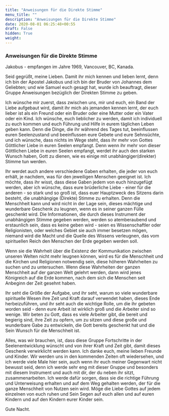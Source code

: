 ```yaml
---
title: "Anweisungen für die Direkte Stimme"
menu_title: ""
description: "Anweisungen für die Direkte Stimme"
date: 2020-08-01 06:25:48+00:55
draft: False
hidden: True
weight:
---
```

### Anweisungen für die Direkte Stimme

Jakobus - empfangen im Jahre 1969, Vancouver, BC, Kanada.

Seid gegrüßt, meine Lieben. Damit ihr mich kennen und lieben lernt, denn ich bin der Apostel Jakobus und ich bin der Bruder von Johannes dem Geliebten; und wie Samuel euch gesagt hat, wurde ich beauftragt, dieser Gruppe Anweisungen bezüglich der Direkten Stimme zu geben.  

Ich wünsche mir zuerst, dass zwischen uns, mir und euch, ein Band der Liebe aufgebaut wird, damit ihr mich als jemanden kennen lernt, der euch lieber ist als ein Freund oder ein Bruder oder eine Mutter oder ein Vater oder ein Kind. Ich wünsche, euch lieblicher zu werden, damit ich individuell zu euch kommen und euch Führung und Hilfe in eurem täglichen Leben geben kann. Denn die Dinge, die ihr während des Tages tut, beeinflussen euren Seelenzustand und beeinflussen eure Gebete und eure Sehnsüchte, und ich wünsche, dass nichts im Wege steht, dass ihr mehr von Gottes Göttlicher Liebe in euren Seelen empfangt. Denn wenn ihr mehr von dieser Göttlichen Liebe in euren Seelen empfangt, werdet ihr auch den starken Wunsch haben, Gott zu dienen, wie es einige mit unabhängiger(direkter) Stimme tun werden.

Ihr werdet auch andere verschiedene Gaben erhalten, die jeder von euch erhält, je nachdem, was für den jeweiligen Menschen geeignet ist. Ich möchte, dass ihr wisst, dass diese Gaben jedem von euch hinzugefügt werden, aber ich wünsche, dass eure brüderliche Liebe - einer für die anderen - so stark und so groß ist, dass euer Hauptzweck des Sitzens darin besteht, die unabhängige (Direkte) Stimme zu erhalten. Denn die Menschheit kann und wird nicht in der Lage sein, dieses mächtige und wunderbare Geschenk zu leugnen, wenn es in seiner ganzen Fülle geschenkt wird. Die Informationen, die durch dieses Instrument der unabhängigen Stimme gegeben werden, werden so atemberaubend und erstaunlich sein, dass es keine geben wird - seien es Wissenschaftler oder Religionisten, oder welches Gebiet sie auch immer besetzen mögen, niemand wird die Macht und die Quelle des Wissens verleugnen, das vom spirituellen Reich den Menschen der Erde gegeben werden soll.

Wenn sie die Wahrheit über die Existenz der Kommunikation zwischen unseren Welten nicht mehr leugnen können, wird es für die Menschheit und die Kirchen und Religionen notwendig sein, diese höheren Wahrheiten zu suchen und zu untersuchen. Wenn diese Wahrheiten der ganzen Menschheit auf der ganzen Welt gelehrt werden, dann wird jenes Königreich auf die Erde kommen, nach dem sich die Menschen seit Anbeginn der Zeit gesehnt haben.

Ihr seht die Größe der Aufgabe, und ihr seht, warum so viele wunderbare spirituelle Wesen ihre Zeit und Kraft darauf verwendet haben, dieses Ende herbeizuführen, und ihr seht auch die wichtige Rolle, um die ihr gebeten worden seid - denn eure Arbeit ist wirklich groß und die Arbeiter sind so wenige. Wir beten zu Gott, dass es viele Arbeiter gibt, die bereit und begierig sind, ihre Zeit zu opfern, um zu sitzen und diese große und wunderbare Gabe zu entwickeln, die Gott bereits geschenkt hat und die Sein Wunsch für die Menschheit ist.

Alles, was wir brauchen, ist, dass diese Gruppe Fortschritte in der Seelenentwicklung wünscht und von ihrer Kraft und Zeit gibt, damit dieses Geschenk verwirklicht werden kann. Ich danke euch, meine lieben Freunde und Kinder. Wir werden uns in den kommenden Zeiten oft wiedersehen, und ich werde viele Male hier sein, auch wenn ihr euch meiner Gegenwart nicht bewusst seid, denn ich werde sehr eng mit dieser Gruppe und besonders mit diesem Instrument und auch mit dir, der du neben ihr sitzt, zusammenarbeiten. Ich werde dafür sorgen, dass sie die richtige Führung und Unterweisung erhalten und auf dem Weg gehalten werden, der für die ganze Menschheit von Nutzen sein wird. Möge die Liebe Gottes auf jedem einzelnen von euch ruhen und Sein Segen auf euch allen und auf euren Kindern und auf den Kindern eurer Kinder sein.

Gute Nacht.
